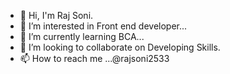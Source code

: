 - 👋 Hi, I'm Raj Soni.
- 👀 I’m interested in Front end developer...
- 🌱 I’m currently learning BCA...
- 💞️ I’m looking to collaborate on Developing Skills.
- 📫 How to reach me ...@rajsoni2533

<!---
rajsoni2533/rajsoni2533 is a ✨ special ✨ repository because its `README.md` (this file) appears on your GitHub profile.
You can click the Preview link to take a look at your changes.
--->
